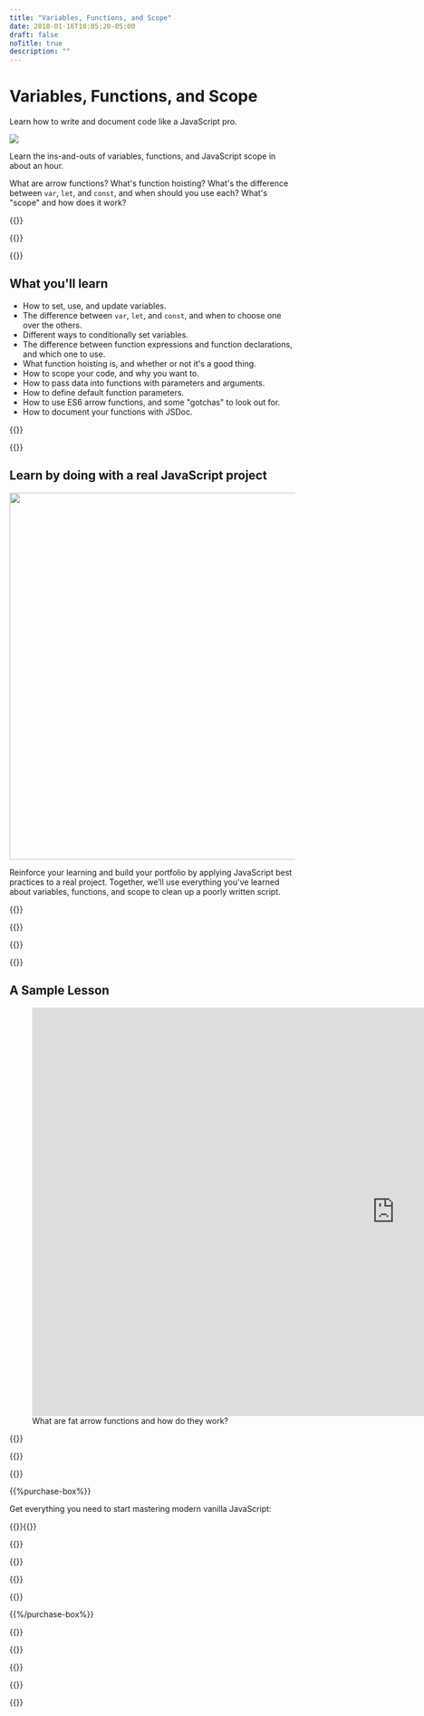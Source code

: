 ```yaml
---
title: "Variables, Functions, and Scope"
date: 2018-01-16T10:05:20-05:00
draft: false
noTitle: true
description: ""
---
```


<h1 class="no-padding-top no-margin-bottom h5 text-sans">Variables, Functions, and Scope</h1>
<p><span class="text-xlarge text-serif">Learn how to write and document code like a JavaScript pro.</span></p>

<img class="img-center img-hero" src="/img/guides/variables-functions-and-scope.png">

<span class="text-large">Learn the ins-and-outs of variables, functions, and JavaScript scope in about an hour.</span>

What are arrow functions? What's function hoisting? What's the difference between `var`, `let`, and `const`, and when should you use each? What's "scope" and how does it work?

{{<cta for="guide">}}

<div class="padding-bottom-small">{{<pricing-link>}}</div>

{{<used-by>}}

## What you'll learn

- How to set, use, and update variables.
- The difference between `var`, `let`, and `const`, and when to choose one over the others.
- Different ways to conditionally set variables.
- The difference between function expressions and function declarations, and which one to use.
- What function hoisting is, and whether or not it's a good thing.
- How to scope your code, and why you want to.
- How to pass data into functions with parameters and arguments.
- How to define default function parameters.
- How to use ES6 arrow functions, and some "gotchas" to look out for.
- How to document your functions with JSDoc.

{{<formats>}}

{{<testimonial-group group="learn">}}

## Learn by doing with a real JavaScript project

<p class="no-margin-bottom"><img src="/img/projects/variables-functions-and-scope.png" alt="" width="1080" height="647" class="no-margin-bottom img-center"></p>

Reinforce your learning and build your portfolio by applying JavaScript best practices to a real project. Together, we’ll use everything you've learned about variables, functions, and scope to clean up a poorly written script.

{{<bonuses>}}

{{<pricing-link>}}

{{<testimonial-group group="slack">}}

{{<skills>}}

## A Sample Lesson

<figure>
	<iframe class="no-margin-bottom" src="https://player.vimeo.com/video/527491295?badge=0&amp;autopause=0&amp;player_id=0&amp;app_id=58479" width="1280" height="720" frameborder="0" allow="autoplay; fullscreen; picture-in-picture" allowfullscreen title="06-parameters-and-arguments_04-rest-parameters"></iframe>
	<figcaption>What are fat arrow functions and how do they work?</figcaption>
</figure>

{{<sample>}}

{{<money-back>}}

{{<cta for="bio">}}

{{%purchase-box%}}

Get everything you need to start mastering modern vanilla JavaScript:

{{<purchase-summary>}}{{</purchase-summary>}}

{{<cta for="guide-buy">}}

{{<purchase-link product="variablesFunctionsScope">}}

{{<purchase-upsell upsell="beginner">}}

{{<sales-numbers>}}

{{%/purchase-box%}}

{{<testimonial-group group="purchase">}}

{{<faq>}}

{{<pricing-link>}}

{{<testimonial-group group="faq">}}

{{<not-ready-yet>}}